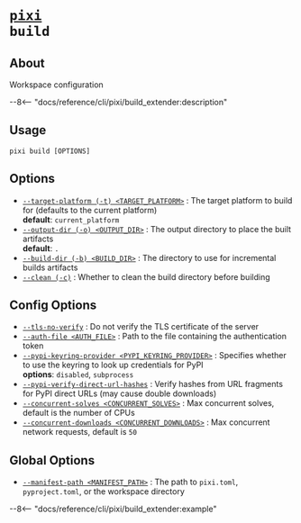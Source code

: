 <!--- This file is autogenerated. Do not edit manually! -->
# <code>[pixi](../pixi.md) build</code>

## About
Workspace configuration

--8<-- "docs/reference/cli/pixi/build_extender:description"

## Usage
```
pixi build [OPTIONS]
```

## Options
- <a id="arg---target-platform" href="#arg---target-platform">`--target-platform (-t) <TARGET_PLATFORM>`</a>
:  The target platform to build for (defaults to the current platform)
<br>**default**: `current_platform`
- <a id="arg---output-dir" href="#arg---output-dir">`--output-dir (-o) <OUTPUT_DIR>`</a>
:  The output directory to place the built artifacts
<br>**default**: `.`
- <a id="arg---build-dir" href="#arg---build-dir">`--build-dir (-b) <BUILD_DIR>`</a>
:  The directory to use for incremental builds artifacts
- <a id="arg---clean" href="#arg---clean">`--clean (-c)`</a>
:  Whether to clean the build directory before building

## Config Options
- <a id="arg---tls-no-verify" href="#arg---tls-no-verify">`--tls-no-verify`</a>
:  Do not verify the TLS certificate of the server
- <a id="arg---auth-file" href="#arg---auth-file">`--auth-file <AUTH_FILE>`</a>
:  Path to the file containing the authentication token
- <a id="arg---pypi-keyring-provider" href="#arg---pypi-keyring-provider">`--pypi-keyring-provider <PYPI_KEYRING_PROVIDER>`</a>
:  Specifies whether to use the keyring to look up credentials for PyPI
<br>**options**: `disabled`, `subprocess`
- <a id="arg---pypi-verify-direct-url-hashes" href="#arg---pypi-verify-direct-url-hashes">`--pypi-verify-direct-url-hashes`</a>
:  Verify hashes from URL fragments for PyPI direct URLs (may cause double downloads)
- <a id="arg---concurrent-solves" href="#arg---concurrent-solves">`--concurrent-solves <CONCURRENT_SOLVES>`</a>
:  Max concurrent solves, default is the number of CPUs
- <a id="arg---concurrent-downloads" href="#arg---concurrent-downloads">`--concurrent-downloads <CONCURRENT_DOWNLOADS>`</a>
:  Max concurrent network requests, default is `50`

## Global Options
- <a id="arg---manifest-path" href="#arg---manifest-path">`--manifest-path <MANIFEST_PATH>`</a>
:  The path to `pixi.toml`, `pyproject.toml`, or the workspace directory

--8<-- "docs/reference/cli/pixi/build_extender:example"
